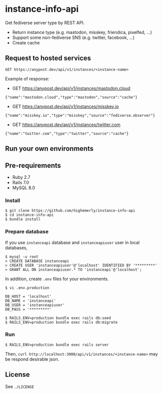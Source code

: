 # instance-info-api

Get fediverse server type by REST API.

- Return instance type (e.g. mastodon, misskey, friendica, pixelfed, ...)
- Support some non-fediverse SNS (e.g. twitter, facebook, ...)
- Create cache

## Request to hosted services

```
GET https://anypost.dev/api/v1/instances/<instance-name>
```

Example of response:

- GET https://anypost.dev/api/v1/instances/mastodon.cloud

`{"name":"mastodon.cloud","type":"mastodon","source":"cache"}`

- GET https://anypost.dev/api/v1/instances/misskey.io

`{"name":"misskey.io","type":"misskey","source":"fediverse.observer"}`

- GET https://anypost.dev/api/v1/instances/twitter.com

`{"name":"twitter.com","type":"twitter","source":"cache"}`

## Run your own environments

## Pre-requirements

- Ruby 2.7
- Rails 7.0
- MySQL 8.0

### Install

```
$ git clone https://github.com/highemerly/instance-info-api
$ cd instance-info-api
$ bundle install
```

### Prepare database

If you use `instanceapi` database and `instanceapiuser` user in local databases,

```
$ mysql -u root
> CREATE DATABASE instanceapi
> CREATE USER 'instanceapiuser'@'localhost' IDENTIFIED BY '*********'
> GRANT ALL ON instanceapiuser.* TO 'instanceapi'@'localhost';
```

In addition, create `.env` files for your environments.

```
$ vi .env.production

DB_HOST = 'localhost'
DB_NAME = 'instanceapi'
DB_USER = 'instanceapiuser'
DB_PASS = '*********'

$ RAILS_ENV=production bundle exec rails db:seed
$ RAILS_ENV=production bundle exec rails db:migrate
```

### Run

```
$ RAILS_ENV=production bundle exec rails server
```

Then, `curl http://localhost:3000/api/v1/instances/<instance-name>` may be respond desirable json.

## License

See `./LICENSE`
